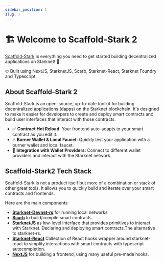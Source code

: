 ```yaml
---
sidebar_position: 1
slug: /
---
```


# 🏗 Welcome to Scaffold-Stark 2

[Scaffold-Stark](https://github.com/Quantum3-Labs/scaffold-stark-2) is everything you need to get started building decentralized applications on Starknet! 🚀

⚙️ Built using NextJS, StarknetJS, Scarb, Starknet-React, Starknet Foundry and Typescript.

## About Scaffold-Stark 2

Scaffold-Stark is an open-source, up-to-date toolkit for building decentralized applications (dapps) on the Starknet blockchain. It's designed to make it easier for developers to create and deploy smart contracts and build user interfaces that interact with those contracts.

- ✅ **Contract Hot Reload**: Your frontend auto-adapts to your smart contract as you edit it.
- 🔥 **Burner Wallet & Local Faucet**: Quickly test your application with a burner wallet and local faucet.
- 🔐 **Integration with Wallet Providers**: Connect to different wallet providers and interact with the Starknet network.

## Scaffold-Stark2 Tech Stack

Scaffold-Stark is not a product itself but more of a combination or stack of other great tools. It allows you to quickly build and iterate over your smart contracts and frontends.

Here are the main components:

- [**Starknet-Devnet-rs**](https://github.com/0xSpaceShard/starknet-devnet-rs) for running local networks
- [**Scarb**](https://docs.swmansion.com/scarb/) to build/compile smart contracts
- [**StarknetJS**]([https://www.starknetjs.com/docs/guides/intro]) as low-level interface that provides primitives to interact with Starknet. Declaring and deploying smart contracts.The alternative to starknet-rs.
- [**Starknet-React**]([https://starknet-react.com/docs/getting-started]) Collection of React hooks wrapper around starknet-react to simplify interactions with smart contracts with typescript autocompletion.
- [**NextJS**](https://nextjs.org/docs) for building a frontend, using many useful pre-made hooks.
